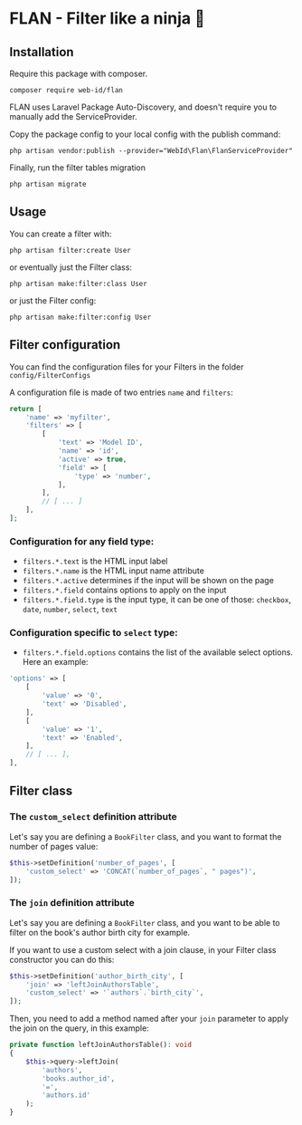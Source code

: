 # FLAN - Filter like a ninja 🥷

## Installation

Require this package with composer.

```shell
composer require web-id/flan
```

FLAN uses Laravel Package Auto-Discovery, and doesn't require you to manually add the ServiceProvider.

Copy the package config to your local config with the publish command:

```shell
php artisan vendor:publish --provider="WebId\Flan\FlanServiceProvider"
```

Finally, run the filter tables migration

```shell
php artisan migrate
```

## Usage

You can create a filter with:

```shell
php artisan filter:create User
```

or eventually just the Filter class:

```shell
php artisan make:filter:class User
```

or just the Filter config:

```shell
php artisan make:filter:config User
```

## Filter configuration

You can find the configuration files for your Filters in the folder `config/FilterConfigs`

A configuration file is made of two entries `name` and `filters`:

```php
return [
    'name' => 'myfilter',
    'filters' => [
        [
            'text' => 'Model ID',
            'name' => 'id',
            'active' => true,
            'field' => [
                'type' => 'number',
            ],
        ],
        // [ ... ]
    ],
];
```

### Configuration for any field type:

* `filters.*.text` is the HTML input label
* `filters.*.name` is the HTML input name attribute
* `filters.*.active` determines if the input will be shown on the page
* `filters.*.field` contains options to apply on the input
* `filters.*.field.type` is the input type, it can be one of those: `checkbox`, `date`, `number`, `select`, `text`

### Configuration specific to `select` type:

* `filters.*.field.options` contains the list of the available select options. Here an example:

```php
'options' => [
    [
        'value' => '0',
        'text' => 'Disabled',
    ],
    [
        'value' => '1',
        'text' => 'Enabled',
    ],
    // [ ... ],
],
```

## Filter class

### The `custom_select` definition attribute

Let's say you are defining a `BookFilter` class, and you want to format the number of pages value:

```php
$this->setDefinition('number_of_pages', [
    'custom_select' => 'CONCAT(`number_of_pages`, " pages")',
]);
```

### The `join` definition attribute

Let's say you are defining a `BookFilter` class, and you want to be able to filter on the book's author birth city for example. 

If you want to use a custom select with a join clause, in your Filter class constructor you can do this:

```php
$this->setDefinition('author_birth_city', [
    'join' => 'leftJoinAuthorsTable',
    'custom_select' => '`authors`.`birth_city`',
]);
```

Then, you need to add a method named after your `join` parameter to apply the join on the query, in this example:

```php
private function leftJoinAuthorsTable(): void
{
    $this->query->leftJoin(
        'authors',
        'books.author_id',
        '=',
        'authors.id'
    );
}
```
